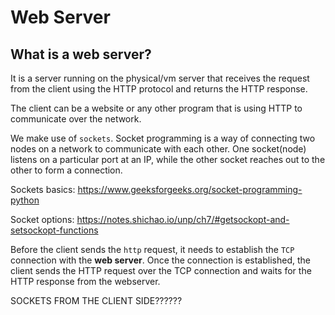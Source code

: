 # Web Server

## What is a web server?

It is a server running on the physical/vm server that receives the request from the client using the HTTP protocol and returns the HTTP response.

The client can be a website or any other program that is using HTTP to communicate over the network.

We make use of `sockets`. Socket programming is a way of connecting two nodes on a network to communicate with each other. One socket(node) listens on a particular port at an IP, while the other socket reaches out to the other to form a connection.

Sockets basics: https://www.geeksforgeeks.org/socket-programming-python

Socket options: https://notes.shichao.io/unp/ch7/#getsockopt-and-setsockopt-functions

Before the client sends the `http` request, it needs to establish the `TCP` connection with the **web server**.
Once the connection is established, the client sends the HTTP request over the TCP connection and waits for the HTTP response from the webserver.

SOCKETS FROM THE CLIENT SIDE??????

